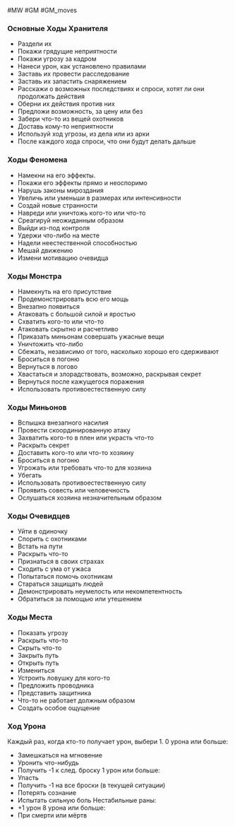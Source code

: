 #MW #GM #GM_moves 

### Основные Ходы Хранителя
- Раздели их
- Покажи грядущие неприятности
- Покажи угрозу за кадром
- Нанеси урон, как установлено правилами
- Заставь их провести расследование
- Заставь их запастить снаряжением
- Расскажи о возможных последствиях и спроси, хотят ли они продолжать действия
- Оберни их действия против них
- Предложи возможность, за цену или без
- Забери что-то из вещей охотников
- Доставь кому-то неприятности
- Используй ход угрозы, из дела или из арки
- После каждого хода спроси, что они будут делать дальше

### Ходы Феномена
- Намекни на его эффекты.
- Покажи его эффекты прямо и неоспоримо
- Нарушь законы мироздания
- Увеличь или уменьши в размерах или интенсивности
- Создай новые странности
- Навреди или уничтожь кого-то или что-то
- Среагируй неожиданным образом
- Выйди из-под контроля
- Удержи что-либо на месте
- Надели неестественной способностью
- Мешай движению
- Измени мотивацию очевидца

### Ходы Монстра
- Намекнуть на его присутствие
- Продемонстрировать всю его мощь
- Внезапно появиться
- Атаковать с большой силой и яростью
- Схватить кого-то или что-то
- Атаковать скрытно и расчетливо
- Приказать миньонам совершать ужасные вещи
- Уничтожить что-либо
- Сбежать, независимо от того, насколько хорошо его сдерживают
- Броситься в погоню
- Вернуться в логово
- Хвастаться и злорадствовать, возможно, раскрывая секрет
- Вернуться после кажущегося поражения
- Использовать противоестественную силу

### Ходы Миньонов
- Вспышка внезапного насилия
- Провести скоординированную атаку
- Захватить кого-то в плен или украсть что-то
- Раскрыть секрет
- Доставить кого-то или что-то хозяину
- Броситься в погоню
- Угрожать или требовать что-то для хозяина
- Убегать
- Использовать противоестественную силу
- Проявить совесть или человечность
- Ослушаться хозяина незначительным образом

### Ходы Очевидцев
- Уйти в одиночку
- Спорить с охотниками
- Встать на пути
- Раскрыть что-то
- Признаться в своих страхах
- Сходить с ума от ужаса
- Попытаться помочь охотникам
- Стараться защищать людей
- Демонстрировать неумелость или некомпетентность
- Обратиться за помощью или утешением

### Ходы Места
- Показать угрозу
- Раскрыть что-то
- Скрыть что-то
- Закрыть путь
- Открыть путь
- Измениться
- Устроить ловушку для кого-то
- Предложить проводника
- Представить защитника
- Что-то не работает должным образом
- Создать особое ощущение

### Ход Урона
Каждый раз, когда кто-то получает урон, выбери 1. 
0 урона или больше: 
- Замешкаться на мгновение 
- Уронить что-нибудь 
- Получить -1 к след. броску 
1 урон или больше: 
- Упасть 
- Получить -1 на все броски (в текущей ситуации) 
- Потерять сознание 
- Испытать сильную боль
Нестабильные раны: 
- +1 урон 
8 урона или больше: 
- При смерти или мёртв